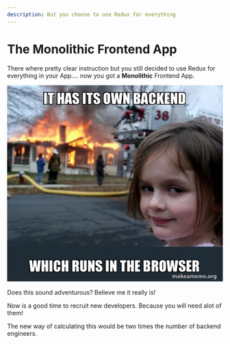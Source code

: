 ```yaml
---
description: But you choose to use Redux for everything
---
```


# The Monolithic Frontend App

There where pretty clear instruction but you still decided to use Redux for everything in your App.... now you got a **Monolithic** Frontend App.

![](.gitbook/assets/it-has-its-453813c190.jpg)

Does this sound adventurous? Believe me it really is!

Now is a good time to recruit new developers. Because you will need alot of them!

The new way of calculating this would be two times the number of backend engineers.

